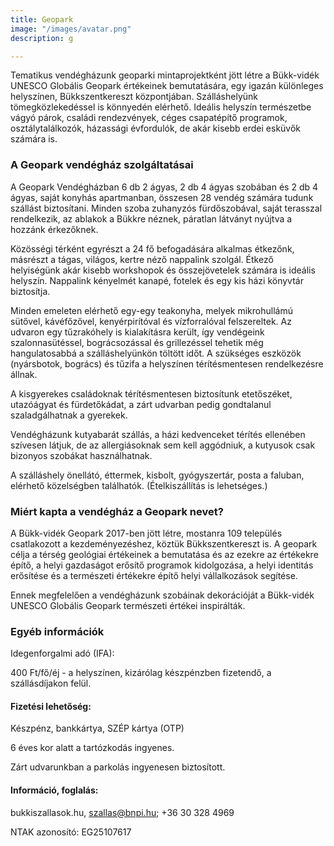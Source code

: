 ```yaml
---
title: Geopark
image: "/images/avatar.png"
description: g

---
```


Tematikus vendégházunk geoparki mintaprojektként jött létre a Bükk-vidék UNESCO Globális Geopark értékeinek bemutatására, egy igazán különleges helyszínen, Bükkszentkereszt központjában. Szálláshelyünk tömegközlekedéssel is könnyedén elérhető. Ideális helyszín természetbe vágyó párok, családi rendezvények, céges csapatépítő programok, osztálytalálkozók, házassági évfordulók, de akár kisebb erdei esküvők számára is.

### A Geopark vendégház szolgáltatásai

A Geopark Vendégházban 6 db 2 ágyas, 2 db 4 ágyas szobában és 2 db 4 ágyas, saját konyhás apartmanban, összesen 28 vendég számára tudunk szállást biztosítani. Minden szoba zuhanyzós fürdőszobával, saját terasszal rendelkezik, az ablakok a Bükkre néznek, páratlan látványt nyújtva a hozzánk érkezőknek.

Közösségi térként egyrészt a 24 fő befogadására alkalmas étkezőnk, másrészt a tágas, világos, kertre néző nappalink szolgál. Étkező helyiségünk akár kisebb workshopok és összejövetelek számára is ideális helyszín. Nappalink kényelmét kanapé, fotelek és egy kis házi könyvtár biztosítja.

Minden emeleten elérhető egy-egy teakonyha, melyek mikrohullámú sütővel, kávéfőzővel, kenyérpirítóval és vízforralóval felszereltek. Az udvaron egy tűzrakóhely is kialakításra került, így vendégeink szalonnasütéssel, bográcsozással és grillezéssel tehetik még hangulatosabbá a szálláshelyünkön töltött időt. A szükséges eszközök (nyársbotok, bogrács) és tűzifa a helyszínen térítésmentesen rendelkezésre állnak.

A kisgyerekes családoknak térítésmentesen biztosítunk etetőszéket, utazóágyat és fürdetőkádat, a zárt udvarban pedig gondtalanul szaladgálhatnak a gyerekek.

Vendégházunk kutyabarát szállás, a házi kedvenceket térítés ellenében szívesen látjuk, de az allergiásoknak sem kell aggódniuk, a kutyusok csak bizonyos szobákat használhatnak.

A szálláshely önellátó, éttermek, kisbolt, gyógyszertár, posta a faluban, elérhető közelségben találhatók. (Ételkiszállítás is lehetséges.)

### Miért kapta a vendégház a Geopark nevet?

A Bükk-vidék Geopark 2017-ben jött létre, mostanra 109 település csatlakozott a kezdeményezéshez, köztük Bükkszentkereszt is. A geopark célja a térség geológiai értékeinek a bemutatása és az ezekre az értékekre építő, a helyi gazdaságot erősítő programok kidolgozása, a helyi identitás erősítése és a természeti értékekre építő helyi vállalkozások segítése.

Ennek megfelelően a vendégházunk szobáinak dekorációját a Bükk-vidék UNESCO Globális Geopark természeti értékei inspirálták.

### Egyéb információk

Idegenforgalmi adó (IFA):

400 Ft/fő/éj - a helyszínen, kizárólag készpénzben fizetendő, a szállásdíjakon felül.

#### Fizetési lehetőség:

Készpénz, bankkártya, SZÉP kártya (OTP)

6 éves kor alatt a tartózkodás ingyenes.

Zárt udvarunkban a parkolás ingyenesen biztosított.

#### Információ, foglalás:

bukkiszallasok.hu, szallas@bnpi.hu; +36 30 328 4969

NTAK azonosító: EG25107617
